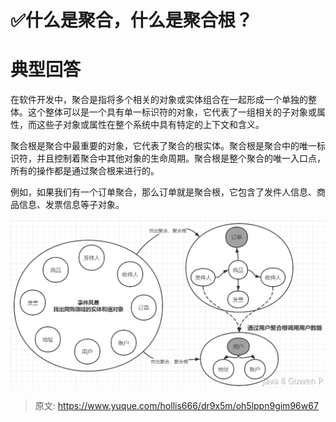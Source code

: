# ✅什么是聚合，什么是聚合根？


# 典型回答

在软件开发中，聚合是指将多个相关的对象或实体组合在一起形成一个单独的整体。这个整体可以是一个具有单一标识符的对象，它代表了一组相关的子对象或属性，而这些子对象或属性在整个系统中具有特定的上下文和含义。

聚合根是聚合中最重要的对象，它代表了聚合的根实体。聚合根是聚合中的唯一标识符，并且控制着聚合中其他对象的生命周期。聚合根是整个聚合的唯一入口点，所有的操作都是通过聚合根来进行的。

例如，如果我们有一个订单聚合，那么订单就是聚合根，它包含了发件人信息、商品信息、发票信息等子对象。

![1676706064607-e9e1845d-b385-4d7d-b272-01e5c465b345.png](./img/5DQAOSuigYzbVpn0/1676706064607-e9e1845d-b385-4d7d-b272-01e5c465b345-778754.png)



> 原文: <https://www.yuque.com/hollis666/dr9x5m/oh5lppn9gim96w67>